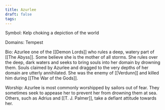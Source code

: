 ```yaml
---
title: Azurlee
draft: false
tags:
---
```

Symbol: Kelp choking a depiction of the world

Domains: Tempest

Bio: Azurlee one of the [[Demon Lords]] who rules a deep, watery part of [[The Abyss]]. Some believe she is the mother of all storms. She rules over the deep, dark waters and seeks to bring souls into her domain by drowning them. Souls claimed by Azurlee and dragged to the very depths of her domain are utterly annihilated. She was the enemy of [[Verdunn]] and killed him during [[The War of the Gods]]. 

Worship: Azurlee is most commonly worshipped by sailors out of fear. They sometimes seek to appease her to prevent her from drowning them at sea. Others, such as Adrius and [[T. J. Palmer]], take a defiant attitude towards her. 